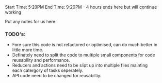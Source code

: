 Start Time: 5:20PM
End Time: 9:20PM - 4 hours ends here but will continue working

Put any notes for us here:

### TODO's:
* Fore sure this code is not refactored or optimised, can do much better in little more time.
* Definately need to split the code to multiple small components for code reusability and performance.
* Reducers and actions need to be slipt up into multiple files mainting each catergory of tasks seperately.
* API code need to be changed for reusabiltiy.